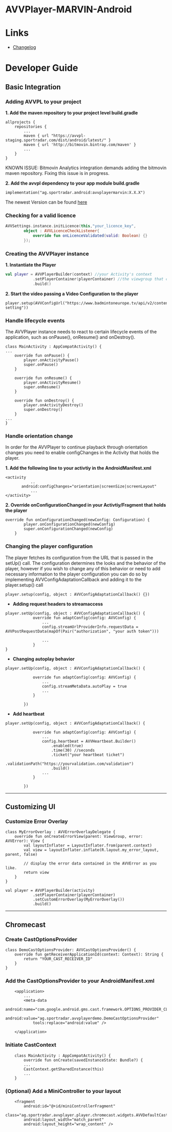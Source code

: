 AVVPlayer-MARVIN-Android
========================
# Links

* [Changelog](/CHANGELOG.md)

#  Developer Guide
## Basic Integration
### Adding AVVPL to your project

**1. Add the maven repository to your project level build.gradle**
```
allprojects {
    repositories {
        ...
        maven { url "https://avvpl-staging.sportradar.com/dist/android/latest/" }
        maven { url 'http://bitmovin.bintray.com/maven' }
        ...
    }
}
```
KNOWN ISSUE: Bitmovin Analytics integration demands adding the bitmovin maven repository. Fixing this issue is in progress.

**2. Add the avvpl dependency to your app module build.gradle**
```
implementation("ag.sportradar.android:avvplayermarvin:X.X.X")
```

The newest Version can be found [here](/CHANGELOG.md)

### Checking for a valid licence
```kotlin
AVVSettings.instance.initLicence(this,"your_licence_key",
        object : AVVLicenceCheckListener{
            override fun onLicenceValidated(valid: Boolean) {}
        });
```

### Creating the AVVPlayer instance
**1. Instantiate the Player**
```kotlin
val player = AVVPlayerBuilder(context) //your Activity's context
            .setPlayerContainer(playerContainer) //the viewgroup that contains the player
            .build()
```

**2. Start the video passing a Video Configuration to the player**
```
player.setup(AVVConfigUrl("https://www.badmintoneurope.tv/api/v2/content/92179/player-setting"))
```

### Handle lifecycle events

The AVVPlayer instance needs to react to certain lifecycle events of the application, such as onPause(), onResume() and onDestroy().
```
class MainActivity : AppCompatActivity() {
...
    override fun onPause() {
        player.onActivityPause()
        super.onPause()
    }
 
    override fun onResume() {
        player.onActivityResume()
        super.onResume()
    }
 
    override fun onDestroy() {
        player.onActivityDestroy()
        super.onDestroy()
    }
...
}
```

### Handle orientation change
In order for the AVVPlayer to continue playback through orientation changes you need to enable configChanges in the Activity that holds the player.

**1. Add the following line to your activtiy in the AndroidManifest.xml**
```
<activity
           ..
       android:configChanges="orientation|screenSize|screenLayout"
           ...
</activity>
```

**2. Override onConfigurationChanged in your Activtiy/Fragment that holds the player**
```
override fun onConfigurationChanged(newConfig: Configuration) {
        player.onConfigurationChanged(newConfig)
        super.onConfigurationChanged(newConfig)
    }
```

### Changing the player configuration

The player fetches its configuration from the URL that is passed in the setUp() call. The configuration determines the looks and the behavior of the player, however if you wish to change any of this behavior or need to add necessary information to the player configuration you can do so by implementing AVVConfigAdaptationCallback and adding it to the player.setup() call
```
player.setup(config, object : AVVConfigAdaptationCallback() {})
```

* **Adding request headers to streamaccess**
```
player.setUp(config, object : AVVConfigAdaptationCallback() {
            override fun adaptConfig(config: AVVConfig) {
                ...
                config.streamUrlProviderInfo.requestData = AVVPostRequestData(mapOf(Pair("authorization", "your auth token")))
 
                ...
            }
}
```

* **Changing autoplay behavior**
```
player.setUp(config, object : AVVConfigAdaptationCallback() {
             
            override fun adaptConfig(config: AVVConfig) {
                ...
                config.streamMetaData.autoPlay = true
                ...
            }
             
        })
```
* **Add heartbeat**
```
player.setUp(config, object : AVVConfigAdaptationCallback() {
             
            override fun adaptConfig(config: AVVConfig) {
                ...
                config.heartbeat = AVVHeartbeat.Builder()
                    .enabled(true)
                    .time(30) //seconds
                    .ticket("your heartbeat ticket")
                    .validationPath("https://yourvalidation.com/validation")
                    .build()
                ...
            }
             
        })
```

------

## Customizing UI

### Customize Error Overlay
```
class MyErrorOverlay : AVVErrorOverlayDelegate {
    override fun onCreateErrorView(parent: ViewGroup, error: AVVError): View {
        val layoutInflater = LayoutInflater.from(parent.context)
        val view = layoutInflater.inflate(R.layout.my_error_layout, parent, false)
 
        // display the error data contained in the AVVError as you like.
        return view
    }
}
```
```
val player = AVVPlayerBuilder(activity)
            .setPlayerContainer(playerContainer)
            .setCustomErrorOverlay(MyErrorOverlay())
            .build()
```

------

## Chromecast
### Create CastOptionsProvider
```
class DemoCastOptionsProvider: AVVCastOptionsProvider() {
    override fun getReceiverApplicationId(context: Context): String {
        return "YOUR_CAST_RECEIVER_ID"
    }
}
```

### Add the CastOptionsProvider to your AndroidManifest.xml
```
    <application>
        ...
        <meta-data
            android:name="com.google.android.gms.cast.framework.OPTIONS_PROVIDER_CLASS_NAME"
            android:value="ag.sportradar.avvplayerdemo.DemoCastOptionsProvider"
            tools:replace="android:value" />
 
    </application>
```

### Initiate CastContext
```
    class MainActivity : AppCompatActivity() {
        override fun onCreate(savedInstanceState: Bundle?) {
        ...
        CastContext.getSharedInstance(this)
        ...
    }
```

### (Optional) Add a MiniController to your layout
```
    <fragment
        android:id="@+id/miniControllerFragment"
        class="ag.sportradar.avvplayer.player.chromecast.widgets.AVVDefaultCastMiniController"
        android:layout_width="match_parent"
        android:layout_height="wrap_content" />
```